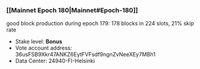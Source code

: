 ### [[Mainnet Epoch 180|Mainnet#Epoch-180]]
good block production during epoch 179: 178 blocks in 224 slots, 21% skip rate
* Stake level: **Bonus**
* Vote account address: 36usFSB9Xkr47ANKZ6EytFVFsdf9ngnZvNeeXEy7MBh1
* Data Center: 24940-FI-Helsinki